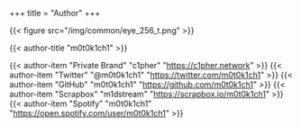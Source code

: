 +++
title = "Author"
+++

{{< figure src="/img/common/eye_256_t.png" >}}

{{< author-title "m0t0k1ch1" >}}

{{< author-item "Private Brand" "c1pher" "https://c1pher.network" >}}
{{< author-item "Twitter" "@m0t0k1ch1" "https://twitter.com/m0t0k1ch1" >}}
{{< author-item "GitHub" "m0t0k1ch1" "https://github.com/m0t0k1ch1" >}}
{{< author-item "Scrapbox" "m1dstream" "https://scrapbox.io/m0t0k1ch1" >}}
{{< author-item "Spotify" "m0t0k1ch1" "https://open.spotify.com/user/m0t0k1ch1" >}}
